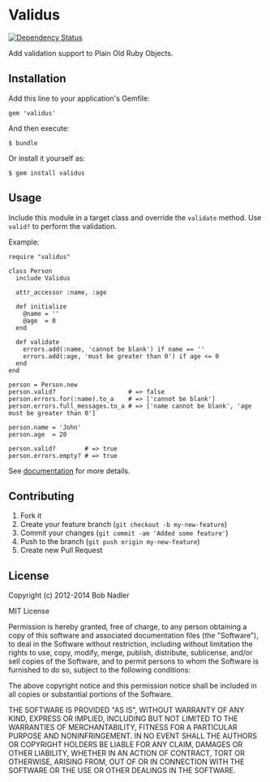 # Validus
[![Dependency Status](https://gemnasium.com/bnadlerjr/validus.svg)](https://gemnasium.com/bnadlerjr/validus)

Add validation support to Plain Old Ruby Objects.

## Installation

Add this line to your application's Gemfile:

    gem 'validus'

And then execute:

    $ bundle

Or install it yourself as:

    $ gem install validus

## Usage

Include this module in a target class and override the `validate` method. Use
`valid?` to perform the validation.

Example:

    require "validus"

    class Person
      include Validus

      attr_accessor :name, :age

      def initialize
        @name = ''
        @age  = 0
      end

      def validate
        errors.add(:name, 'cannot be blank') if name == ''
        errors.add(:age, 'must be greater than 0') if age <= 0
      end
    end

    person = Person.new
    person.valid?                    # => false
    person.errors.for(:name).to_a    # => ['cannot be blank']
    person.errors.full_messages.to_a # => ['name cannot be blank', 'age must be greater than 0']

    person.name = 'John'
    person.age  = 20

    person.valid?        # => true
    person.errors.empty? # => true

See [documentation](http://www.rubydoc.info/github/bnadlerjr/validus/frames) for more details.

## Contributing

1. Fork it
2. Create your feature branch (`git checkout -b my-new-feature`)
3. Commit your changes (`git commit -am 'Added some feature'`)
4. Push to the branch (`git push origin my-new-feature`)
5. Create new Pull Request

## License

Copyright (c) 2012-2014 Bob Nadler

MIT License

Permission is hereby granted, free of charge, to any person obtaining
a copy of this software and associated documentation files (the
"Software"), to deal in the Software without restriction, including
without limitation the rights to use, copy, modify, merge, publish,
distribute, sublicense, and/or sell copies of the Software, and to
permit persons to whom the Software is furnished to do so, subject to
the following conditions:

The above copyright notice and this permission notice shall be
included in all copies or substantial portions of the Software.

THE SOFTWARE IS PROVIDED "AS IS", WITHOUT WARRANTY OF ANY KIND,
EXPRESS OR IMPLIED, INCLUDING BUT NOT LIMITED TO THE WARRANTIES OF
MERCHANTABILITY, FITNESS FOR A PARTICULAR PURPOSE AND
NONINFRINGEMENT. IN NO EVENT SHALL THE AUTHORS OR COPYRIGHT HOLDERS BE
LIABLE FOR ANY CLAIM, DAMAGES OR OTHER LIABILITY, WHETHER IN AN ACTION
OF CONTRACT, TORT OR OTHERWISE, ARISING FROM, OUT OF OR IN CONNECTION
WITH THE SOFTWARE OR THE USE OR OTHER DEALINGS IN THE SOFTWARE.
